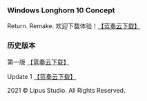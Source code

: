 ### Windows Longhorn 10 Concept
Return. Remake. 
欢迎下载体验！[【蓝奏云下载】](https://wwx.lanzoui.com/iK62xg1iwkh)

### 历史版本
第一版 [【蓝奏云下载】](https://wwx.lanzoui.com/isHJUeuny3e)






Update 1 [【蓝奏云下载】](https://wwx.lanzoui.com/iCkmlewkbzc)


























































2021 © Lipus Studio. All Rights Reserved.
